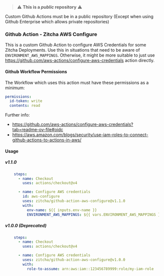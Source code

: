 > :warning: **This is a *public* repository** :warning:

Custom Github Actions must be in a public repository (Except when using Github Enterprise which allows private repositories)

### Github Action - Zitcha AWS Configure

This is a custom Github Action to configure AWS Credentials for some Zitcha Deployments.
Use this in situations that need to be aware of `ENVIRONMENT_AWS_MAPPINGS`. Otherwise, it might be more suitable
to just use https://github.com/aws-actions/configure-aws-credentials action directly.

#### Github Workflow Permissions

The Workflow which uses this action must have these permissions as a minimum:

```yaml
permissions:
  id-token: write
  contents: read
```

Further info:
* https://github.com/aws-actions/configure-aws-credentials?tab=readme-ov-file#oidc
* https://aws.amazon.com/blogs/security/use-iam-roles-to-connect-github-actions-to-actions-in-aws/

#### Usage

##### v1.1.0

```yaml
    steps:
      - name: Checkout
        uses: actions/checkout@v4

      - name: Configure AWS credentials
        id: aws-configure
        uses: zitcha/github-action-aws-configure@v1.1.0
        with:
          env-name: ${{ inputs.env-name }}
          ENVIRONMENT_AWS_MAPPINGS: ${{ vars.ENVIRONMENT_AWS_MAPPINGS }}
```

##### v1.0.0 (Deprecated)

```yaml
    steps:
      - name: Checkout
        uses: actions/checkout@v4

      - name: Configure AWS credentials
        uses: zitcha/github-action-aws-configure@v1.0.0
        with:
          role-to-assume: arn:aws:iam::123456789999:role/my-iam-role
```
